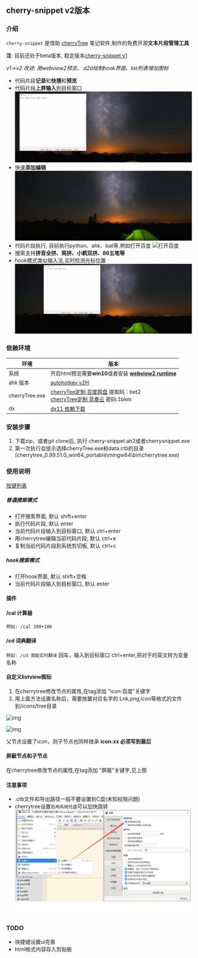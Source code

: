 ## cherry-snippet v2版本

### 介绍
`cherry-snippet` 是借助 [cherryTree](https://www.giuspen.com/cherrytree/) 笔记软件,制作的免费开源**文本片段管理工具**

**注**: 目前还处于beta版本, 稳定版本[cherry-snippet v1](https://github.com/sxzxs/cherry-snippet)

*v1->v2 改进: 用webview2预览、 d2d绘制hook界面、list列表增加图标*

* 代码片段**记录**和**快搜**和**预览**
* 代码片段**上屏输入**到目标窗口
![展示](./picture/sample.gif)
* 快速**添加编辑**
![编辑](./picture/edit.gif)
* 代码片段执行, 目前执行python、ahk、bat等,例如打开百度
![打开百度](./picture/open_baidu.gif)
* 搜索支持**拼音全拼、简拼、小鹤双拼、86五笔等**
* hook模式类似输入法,实时检测光标位置
![hook](./picture/HOOK.gif)

### 依赖环境
|环境|版本|
|-|-|
|系统|开启html预览需要**win10**或者安装 **[webview2 runtime](https://msedge.sf.dl.delivery.mp.microsoft.com/filestreamingservice/files/3c9f7ac6-fb0a-4eb7-b1fd-44c57613a3f5/MicrosoftEdgeWebView2RuntimeInstallerX64.exe)**|
|ahk 版本| [autohotkey v2H](https://github.com/thqby/AutoHotkey_H/releases)|
|cherryTree.exe|[cherryTee定制 百度网盘](https://pan.baidu.com/s/1uDmzAsB_tgwexUccUjM0uA?pwd=bet2) 提取码：bet2 <br>  [cherryTree定制 蓝奏云](https://wwob.lanzoum.com/iWmdr0mpjnfa) 密码:1bkm
|dx| [dx11 依赖下载](https://zhangyue667.lanzouh.com/DirectXRepairEnhanced)|

### 安装步骤
1. 下载zip，或者git clone后, 执行 cherry-snippet.ah2或者cherrysnippet.exe
2. 第一次执行会提示选择cherryTree.exe和data.ctb的目录(cherrytree_0.99.51.0_win64_portable\mingw64\bin\cherrytree.exe)

### 使用说明
[按键列表](https://wyagd001.github.io/v2/docs/KeyList.htm#general)
##### 普通搜索模式
* 打开搜索界面, 默认 shift+enter
* 执行代码片段, 默认 enter
* 当前代码片段输入到目标窗口, 默认 ctrl+enter 
* 用cherrytree编辑当前代码片段, 默认 ctrl+e 
* 复制当前代码片段到系统剪切板, 默认 ctrl+c 

##### hook搜索模式
* 打开hook界面, 默认 shift+空格
* 当前代码片段输入到目标窗口, 默认 enter 

#### 插件
#### /cal 计算器
`例如: /cal 100+100`
#### /cd 词典翻译
`例如: /cd 我能实时翻译`
回车，输入到目标窗口
ctrl+enter,把对于的英文转为变量名称

#### 自定义listview图标
1. 在cherrytree修改节点的属性,在tag添加 "icon:百度"关键字
2. 用上面方法设置名称后，需要放置对应名字的 Lnk,png,icon等格式的文件到/icons/tree目录

![img](https://img2023.cnblogs.com/blog/2850002/202302/2850002-20230222001733261-592590197.png)

![img](https://img2023.cnblogs.com/blog/2850002/202302/2850002-20230222001212880-2097820494.png)

父节点设置了icon，则子节点也同样继承
**icon:xx 必须写到最后**

#### 屏蔽节点和子节点
在cherrytree修改节点的属性,在tag添加 "屏蔽"关键字,见上图


#### 注意事项
* .ctb文件和导出路径一般不要设置到C盘(未知权限问题)
* cherrytree设置`启用系统托盘`可以加快跳转
![cherrytree启用系统托盘](./picture/cherrytree%E8%AE%BE%E7%BD%AE.png)

### TODO
* 快捷键设置ui完善
* html格式内容存入剪贴板